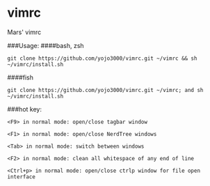 # vimrc
Mars' vimrc

###Usage:
####bash, zsh
```
git clone https://github.com/yojo3000/vimrc.git ~/vimrc && sh ~/vimrc/install.sh
```
####fish
 ```
git clone https://github.com/yojo3000/vimrc.git ~/vimrc; and sh ~/vimrc/install.sh
```



###hot key:
```
<F9> in normal mode: open/close tagbar window
```

```
<F1> in normal mode: open/close NerdTree windows
```

```
<Tab> in normal mode: switch between windows
```

```
<F2> in normal mode: clean all whitespace of any end of line
```

```
<Ctrl+p> in normal mode: open/close ctrlp window for file open interface
```

